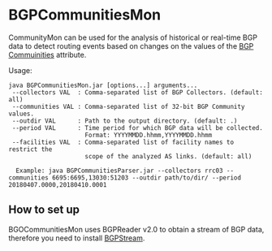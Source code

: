 # BGPCommunitiesMon

CommunityMon can be used for the analysis of historical or real-time BGP data to
detect routing events based on changes on the values of the [BGP Commuinities](ftp://ftp.rfc-editor.org/in-notes/rfc1997.txt)
attribute. 

Usage:

```
java BGPCommunitiesMon.jar [options...] arguments...
 --collectors VAL  : Comma-separated list of BGP Collectors. (default: all)
 --communities VAL : Comma-separated list of 32-bit BGP Community values.
 --outdir VAL      : Path to the output directory. (default: .)
 --period VAL      : Time period for which BGP data will be collected.
                     Format: YYYYMMDD.hhmm,YYYYMMDD.hhmm
 --facilities VAL  : Comma-separated list of facility names to restrict the
                     scope of the analyzed AS links. (default: all)

  Example: java BGPCommunitiesParser.jar --collectors rrc03 --communities 6695:6695,13030:51203 --outdir path/to/dir/ --period 20180407.0000,20180410.0001
```

## How to set up

BGOCommunitiesMon uses BGPReader  v2.0 to obtain a stream of BGP data,
therefore you need to install [BGPStream](https://bgpstream.caida.org/v2-beta).